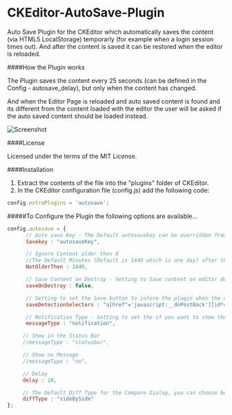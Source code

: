 CKEditor-AutoSave-Plugin
========================

Auto Save Plugin for the CKEditor which automatically saves the content (via HTML5 LocalStorage) temporarly (for example when a login session times out). 
And after the content is saved it can be restored when the editor is reloaded.

####How the Plugin works

The Plugin saves the content every 25 seconds (can be defined in the Config - autosave_delay), but only when the content has changed.

And when the Editor Page is reloaded and auto saved content is found and its different from the content loaded with the editor the user will be asked if the auto saved content should be loaded instead.


![Screenshot](http://www.watchersnet.de/Portals/0/screenshots/dnn/AutoSaveDiffDialog.png)

####License

Licensed under the terms of the MIT License.

####Installation

 1. Extract the contents of the file into the "plugins" folder of CKEditor.
 2. In the CKEditor configuration file (config.js) add the following code:

````js
config.extraPlugins = 'autosave';
````

#####To Configure the Plugin the following options are available...


````js
config.autosave = { 
      // Auto save Key - The Default autosavekey can be overridden from the config ...
      Savekey : "autosaveKey",

      // Ignore Content older then X
      //The Default Minutes (Default is 1440 which is one day) after the auto saved content is ignored can be overidden from the config ...
      NotOlderThen : 1440,

      // Save Content on Destroy - Setting to Save content on editor destroy (Default is false) ...
      saveOnDestroy : false,

      // Setting to set the Save button to inform the plugin when the content is saved by the user and doesn't need to be stored temporary ...
      saveDetectionSelectors : "a[href^='javascript:__doPostBack'][id*='Save'],a[id*='Cancel']",

      // Notification Type - Setting to set the if you want to show the "Auto Saved" message, and if yes you can show as Notification or as Message in the Status bar (Default is "notification")
      messageType : "notification",

     // Show in the Status Bar
     //messageType : "statusbar",

     // Show no Message
     //messageType : "no",

     // Delay
     delay : 10,

     // The Default Diff Type for the Compare Dialog, you can choose between "sideBySide" or "inline". Default is "sideBySide"
     diffType : "sideBySide"     
};
````


